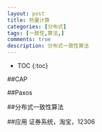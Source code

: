 ```yaml
---
layout: post
title: 热量计算
categories: [分布式]
tags: [一致性,算法,]
comments: true
description: 分布式一致性算法
---
```



* TOC
{:toc}   

##CAP

##Paxos

##分布式一致性算法

##应用
证券系统，淘宝，12306


[1]:http://www.tuicool.com/articles/RfIRZb
[2]:http://www.cnblogs.com/endsock/p/3480093.html
[3]:http://baike.baidu.com/view/8438269.htm
[4]:https://service.taobao.com/support/knowledge-1207511.htm
[5]:http://www.guancha.cn/Science/2015_06_02_321767.shtml
[6]:http://www.cnblogs.com/Creator/p/3762315.html
[7]:http://www.open-open.com/lib/view/open1429685536416.html
[8]:http://www.infoq.com/cn/presentations/securities-trading-system-architecture-design-experience-sharing
[9]:http://www.itpub.net/forum.php?mod=viewthread&action=printable&tid=1875309
[10]:http://baike.baidu.com/view/5357285.htm
[11]:http://adc.alibabatech.org/ppts/up-1341918079-0.pdf